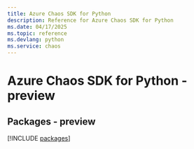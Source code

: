 ```yaml
---
title: Azure Chaos SDK for Python
description: Reference for Azure Chaos SDK for Python
ms.date: 04/17/2025
ms.topic: reference
ms.devlang: python
ms.service: chaos
---
```

# Azure Chaos SDK for Python - preview
## Packages - preview
[!INCLUDE [packages](chaos-index.md)]